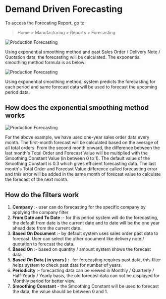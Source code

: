<!-- add-breadcrumbs -->
# Demand Driven Forecasting

To access the Forecating Report, go to:

> Home > Manufacturing > Reports > Forecasting

<img class="screenshot" alt="Production Forecasting" src="{{docs_base_url}}/v13/assets/img/manufacturing/production-forecasting-using-sales-order.png">

Using exponential smoothing method and past Sales Order / Delivery Note / Quotation data, the forecasting will be calculated. The exponential smoothing method formula is as below:

<img class="screenshot" alt="Production Forecasting" src="{{docs_base_url}}/v13/assets/img/manufacturing/exponential-smoothing-formula.png">

Using exponential smoothing method, system predicts the forecasting for each period and same forecast data will be used to forecast the upcoming period data.

## How does the exponential smoothing method works

<img class="screenshot" alt="Production Forecasting" src="{{docs_base_url}}/v13/assets/img/manufacturing/exponential-smoothing-formula-explain.png">

For the above example, we have used one-year sales order data every month. The first-month forecast will be calculated based on the average of all total orders. From the second month onward, the difference between the last month's Total Order and Forecast Value will be multiplied with the Smoothing Constant Value (in between 0 to 1). The default value of the Smoothing Constant is 0.3 which gives efficient forecasting data. The last month's Total Order and Forecast Value difference called forecasting error and this error will be added in the same month of forecast value to calculate the forecast of the next month.

## How do the filters work

1. **Company** :- user can do forecasting for the specific company by applying the company filter
1. **From Date and To Date** :- for this period system will do the forecasting, the default from date is the current date and to date will be the one year ahead date from the current date.
1. **Based On Document** :- by default system uses sales order past data to forecast. User can select the other document like delivery note / quotation to forecast the data.
1. **Based On** :- based on quantity / amount system shows the forecast data.
1. **Based On Data ( in years )** :- for forecasting requires past data, this filter helps system to check past data for number of years.
1. **Periodicity** :- forecasting data can be viewed in Monthly / Quarterly / Half-Yearly / Yearly basis, the old forecast data can not be displayed for Monthly period for better view.
1. **Smoothing Constant** - the Smoothing Constant will be used to forecast the data, the value should be between 0 and 1.